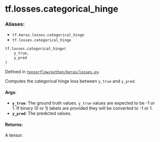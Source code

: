 <div itemscope itemtype="http://developers.google.com/ReferenceObject">
<meta itemprop="name" content="tf.losses.categorical_hinge" />
<meta itemprop="path" content="Stable" />
</div>

# tf.losses.categorical_hinge

### Aliases:

* `tf.keras.losses.categorical_hinge`
* `tf.losses.categorical_hinge`

``` python
tf.losses.categorical_hinge(
    y_true,
    y_pred
)
```



Defined in [`tensorflow/python/keras/losses.py`](/code/stable/tensorflow/python/keras/losses.py).

Computes the categorical hinge loss between `y_true` and `y_pred`.

#### Args:

* <b>`y_true`</b>: The ground truth values. `y_true` values are expected to be -1 or 1.
    If binary (0 or 1) labels are provided they will be converted to -1 or 1.
* <b>`y_pred`</b>: The predicted values.


#### Returns:

A tensor.